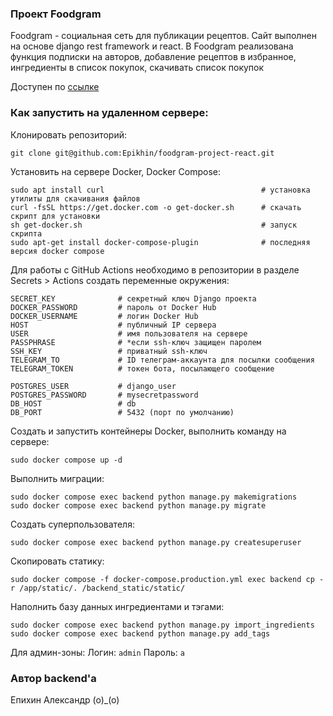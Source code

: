 ### Проект Foodgram
Foodgram - социальная сеть для публикации рецептов. Сайт выполнен на основе django rest framework и react. В Foodgram реализована функция подписки на авторов, добавление рецептов в избранное, ингредиенты в список покупок, скачивать список покупок

Доступен по [ссылке](https://epikhinfoodgramyp.ddns.net/)

### Как запустить на удаленном сервере:
Клонировать репозиторий:
```
git clone git@github.com:Epikhin/foodgram-project-react.git
```
Установить на сервере Docker, Docker Compose:
```
sudo apt install curl                                   # установка утилиты для скачивания файлов
curl -fsSL https://get.docker.com -o get-docker.sh      # скачать скрипт для установки
sh get-docker.sh                                        # запуск скрипта
sudo apt-get install docker-compose-plugin              # последняя версия docker compose
```
Для работы с GitHub Actions необходимо в репозитории в разделе Secrets > Actions создать переменные окружения:
```
SECRET_KEY              # секретный ключ Django проекта
DOCKER_PASSWORD         # пароль от Docker Hub
DOCKER_USERNAME         # логин Docker Hub
HOST                    # публичный IP сервера
USER                    # имя пользователя на сервере
PASSPHRASE              # *если ssh-ключ защищен паролем
SSH_KEY                 # приватный ssh-ключ
TELEGRAM_TO             # ID телеграм-аккаунта для посылки сообщения
TELEGRAM_TOKEN          # токен бота, посылающего сообщение

POSTGRES_USER           # django_user
POSTGRES_PASSWORD       # mysecretpassword
DB_HOST                 # db
DB_PORT                 # 5432 (порт по умолчанию)
```
Создать и запустить контейнеры Docker, выполнить команду на сервере:
```
sudo docker compose up -d
```
Выполнить миграции:
```
sudo docker compose exec backend python manage.py makemigrations
sudo docker compose exec backend python manage.py migrate
```
Создать суперпользователя:
```
sudo docker compose exec backend python manage.py createsuperuser
```
Скопировать статику:
```
sudo docker compose -f docker-compose.production.yml exec backend cp -r /app/static/. /backend_static/static/
```
Наполнить базу данных ингредиентами и тэгами:
```
sudo docker compose exec backend python manage.py import_ingredients
sudo docker compose exec backend python manage.py add_tags
```
Для админ-зоны:
Логин: ```admin``` Пароль: ```a```
### Автор backend'a
Епихин Александр (о)_(о)
